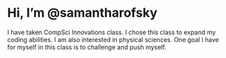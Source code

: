 # **Hi, I’m @samantharofsky**
I have taken CompSci Innovations class. 
I chose this class to expand my coding abilities. 
I am also interested in physical sciences.
One goal I have for myself in this class is to challenge and push myself. 
<!---
samantharofsky/samantharofsky is a ✨ special ✨ repository because its `README.md` (this file) appears on your GitHub profile.
You can click the Preview link to take a look at your changes.
--->
